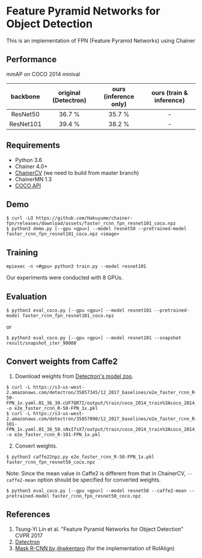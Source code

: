 # Feature Pyramid Networks for Object Detection

This is an implementation of FPN (Feature Pyramid Networks) using Chainer

## Performance

mmAP on COCO 2014 minival

| backbone | original (Detectron) | ours (inference only) | ours (train & inference) |
|:-:|:-:|:-:|:-:|
| ResNet50 | 36.7 % | 35.7 % | - |
| ResNet101 | 39.4 % | 38.2 % | - |

## Requirements

- Python 3.6
- Chainer 4.0+
- [ChainerCV](https://github.com/chainer/chainercv) (we need to build from master branch)
- ChainerMN 1.3
- [COCO API](https://github.com/cocodataset/cocoapi)


## Demo
```
$ curl -LO https://github.com/Hakuyume/chainer-fpn/releases/download/assets/faster_rcnn_fpn_resnet101_coco.npz
$ python3 demo.py [--gpu <gpu>] --model resnet50 --pretrained-model faster_rcnn_fpn_resnet101_coco.npz <image>
```

## Training
```
mpiexec -n <#gpu> python3 train.py --model resnet101
```
Our experiments were conducted with 8 GPUs.

## Evaluation
```
$ python3 eval_coco.py [--gpu <gpu>] --model resnet101 --pretrained-model faster_rcnn_fpn_resnet101_coco.npz
```
or
```
$ python3 eval_coco.py [--gpu <gpu>] --model resnet101 --snapshot result/snapshot_iter_90000
```

## Convert weights from Caffe2

1. Download weights from [Detectron's model zoo](https://github.com/facebookresearch/Detectron/blob/master/MODEL_ZOO.md#end-to-end-faster--mask-r-cnn-baselines).
```
$ curl -L https://s3-us-west-2.amazonaws.com/detectron/35857345/12_2017_baselines/e2e_faster_rcnn_R-50-FPN_1x.yaml.01_36_30.cUF7QR7I/output/train/coco_2014_train%3Acoco_2014_valminusminival/generalized_rcnn/model_final.pkl -o e2e_faster_rcnn_R-50-FPN_1x.pkl
$ curl -L https://s3-us-west-2.amazonaws.com/detectron/35857890/12_2017_baselines/e2e_faster_rcnn_R-101-FPN_1x.yaml.01_38_50.sNxI7sX7/output/train/coco_2014_train%3Acoco_2014_valminusminival/generalized_rcnn/model_final.pkl -o e2e_faster_rcnn_R-101-FPN_1x.pkl
```

2. Convert weights.
```
$ python3 caffe22npz.py e2e_faster_rcnn_R-50-FPN_1x.pkl faster_rcnn_fpn_resnet50_coco.npz
```

Note: Since the mean value in Caffe2 is different from that in ChainerCV,
`--caffe2-mean` option should be specified for converted weights.
```
$ python3 eval_coco.py [--gpu <gpu>] --model resnet50 --caffe2-mean --pretrained-model faster_rcnn_fpn_resnet50_coco.npz
```

## References
1. Tsung-Yi Lin et al. "Feature Pyramid Networks for Object Detection" CVPR 2017
2. [Detectron](https://github.com/facebookresearch/Detectron)
3. [Mask R-CNN by @wkentaro](https://github.com/wkentaro/chainer-mask-rcnn) (for the implementation of RoIAlign)
